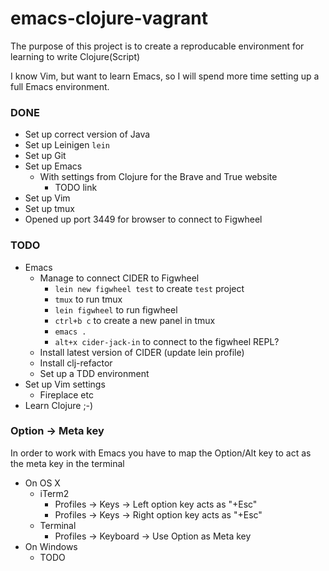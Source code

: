 # emacs-clojure-vagrant

The purpose of this project is to create a reproducable environment for learning to write Clojure(Script)

I know Vim, but want to learn Emacs, so I will spend more time setting up a full Emacs environment.

### DONE
* Set up correct version of Java
* Set up Leinigen `lein`
* Set up Git
* Set up Emacs
	* With settings from Clojure for the Brave and True website
		* TODO link
* Set up Vim
* Set up tmux
* Opened up port 3449 for browser to connect to Figwheel

### TODO
* Emacs
	* Manage to connect CIDER to Figwheel
		* `lein new figwheel test` to create `test` project
		* `tmux` to run tmux
		* `lein figwheel` to run figwheel
		* `ctrl+b c` to create a new panel in tmux
		* `emacs .`
		* `alt+x cider-jack-in` to connect to the figwheel REPL?
	* Install latest version of CIDER (update lein profile)
	* Install clj-refactor
	* Set up a TDD environment
* Set up Vim settings
	* Fireplace etc
* Learn Clojure ;-)

### Option -> Meta key
In order to work with Emacs you have to map the Option/Alt key to act as the meta key in the terminal
* On OS X
	* iTerm2
		* Profiles -> Keys -> Left option key acts as "+Esc"
		* Profiles -> Keys -> Right option key acts as "+Esc"
	* Terminal
		* Profiles -> Keyboard -> Use Option as Meta key
* On Windows
	* TODO
